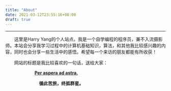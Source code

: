 ```yaml
---
title: "About"
date: 2021-03-12T23:55:16+08:00
draft: true
---
```




***

&emsp;&emsp;这里是Harry Yang的个人站点。我是一个自学编程的程序员，兼不入流摄影师。本站会分享我学习过程中的计算机基础知识，算法，和其他我比较感兴趣的内容，同时也会分享一些生活中的感悟。希望每一个来访的朋友都能有所收获！

&emsp;&emsp;网站的标题是我比较喜欢的一句话，送给大家：

​            &emsp;&emsp;&emsp;&emsp;&emsp;&emsp;   **[Per aspera ad astra.](https://yanghairui.life/)** 

​			&emsp;&emsp;&emsp;&emsp;&emsp;&emsp;&emsp;	**循此苦旅，终抵群星。**

